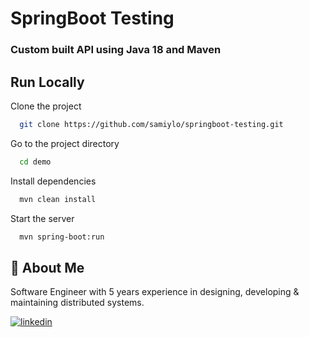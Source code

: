 # SpringBoot Testing
### Custom built API using Java 18 and Maven


## Run Locally

Clone the project

```bash
  git clone https://github.com/samiylo/springboot-testing.git
```

Go to the project directory

```bash
  cd demo
```

Install dependencies

```bash
  mvn clean install
```

Start the server

```bash
  mvn spring-boot:run
```

## 🚀 About Me
Software Engineer with 5 years experience in designing, developing & maintaining distributed systems.


[![linkedin](https://img.shields.io/badge/linkedin-0A66C2?style=for-the-badge&logo=linkedin&logoColor=white)](https://www.linkedin.com/in/samiylo)


